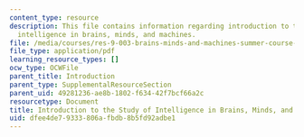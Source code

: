 ```yaml
---
content_type: resource
description: This file contains information regarding introduction to the study of
  intelligence in brains, minds, and machines.
file: /media/courses/res-9-003-brains-minds-and-machines-summer-course-summer-2015/dfee4de79333806afbdb8b5fd92adbe1_MITRES_9_003SUM15_lec0.pdf
file_type: application/pdf
learning_resource_types: []
ocw_type: OCWFile
parent_title: Introduction
parent_type: SupplementalResourceSection
parent_uid: 49281236-ae8b-1802-f634-42f7bcf66a2c
resourcetype: Document
title: Introduction to the Study of Intelligence in Brains, Minds, and Machines
uid: dfee4de7-9333-806a-fbdb-8b5fd92adbe1
---
```

